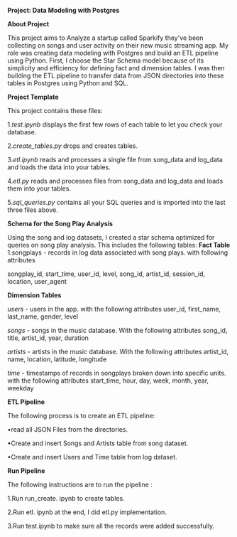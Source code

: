 **Project: Data Modeling with Postgres**

**About Project**

This project aims to Analyze a startup called Sparkify they've been collecting on songs and user activity on their new music streaming app.
My role was creating data modeling with Postgres and build an ETL pipeline using Python.
First, I choose the Star Schema model because of its simplicity and efficiency for defining fact and dimension tables. I was then building the ETL pipeline to transfer data from JSON directories into these tables in Postgres using Python and SQL.

**Project Template**

This project contains these files:

1.*test.ipynb* displays the first few rows of each table to let you check your database.

2.*create_tables.py* drops and creates tables. 

3.*etl.ipynb* reads and processes a single file from song_data and log_data and loads the data into your tables. 

4.*etl.py* reads and processes files from song_data and log_data and loads them into your tables. 

5.*sql_queries.py* contains all your SQL queries and is imported into the last three files above.


**Schema for the Song Play Analysis**

Using the song and log datasets, I created a star schema optimized for queries on song play analysis. 
This includes the following tables:
**Fact Table**
1.songplays - records in log data associated with song plays. with following attributes

songplay_id, start_time, user_id, level, song_id, artist_id, session_id, location, user_agent

**Dimension Tables**

*users* - users in the app. with the following attributes
user_id, first_name, last_name, gender, level

*songs* - songs in the music database. With the following attributes
song_id, title, artist_id, year, duration

*artists* - artists in the music database. With the following attributes
artist_id, name, location, latitude, longitude

*time* - timestamps of records in songplays broken down into specific units. with the following attributes
start_time, hour, day, week, month, year, weekday

**ETL Pipeline**

The following process is to create an ETL pipeline:

•read all JSON Files from the directories.

•Create and insert Songs and Artists table from song dataset.

•Create and insert  Users and Time table from log dataset.

**Run Pipeline**

The following instructions are to run the pipeline :

1.Run run_create. ipynb to create tables.

2.Run etl. ipynb at the end, I did etl.py implementation.

3.Run test.ipynb to make sure all the records were added successfully.



